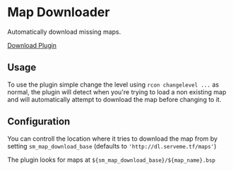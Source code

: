 # Map Downloader

Automatically download missing maps.

[Download Plugin](https://github.com/spiretf/mapdownloader/raw/master/plugin/mapdownloader.smx)

## Usage

To use the plugin simple change the level using `rcon changelevel ...` as normal, the plugin will detect when you're trying to load a non existing map and will automatically attempt to download the map before changing to it.

## Configuration

You can controll the location where it tries to download the map from by setting `sm_map_download_base` (defaults to `'http://dl.serveme.tf/maps'`)

The plugin looks for maps at `${sm_map_download_base}/${map_name}.bsp`
